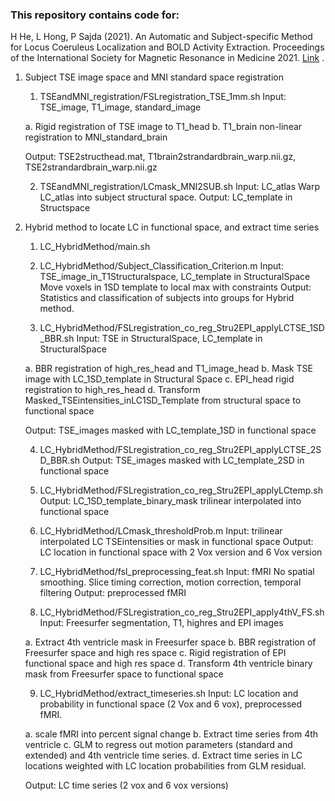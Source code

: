 ### This repository contains code for:

H He, L Hong, P Sajda (2021). An Automatic and Subject-specific Method for Locus Coeruleus Localization and BOLD Activity Extraction. Proceedings of the International Society for Magnetic Resonance in Medicine 2021. [Link](https://www.ismrm.org/21/program-files/TeaserSlides/TeasersPresentations/2711-Teaser.html)
.

1. Subject TSE image space and MNI standard space registration
    1) TSEandMNI_registration/FSLregistration_TSE_1mm.sh
    Input: TSE_image, T1_image, standard_image

    a. Rigid registration of TSE image to T1_head
    b. T1_brain non-linear registration to MNI_standard_brain

    Output: TSE2structhead.mat, T1brain2strandardbrain_warp.nii.gz, TSE2strandardbrain_warp.nii.gz

    2) TSEandMNI_registration/LCmask_MNI2SUB.sh
    Input: LC_atlas
    Warp LC_atlas into subject structural space.
    Output: LC_template in Structspace

2. Hybrid method to locate LC in functional space, and extract time series
    1) LC_HybridMethod/main.sh

    2) LC_HybridMethod/Subject_Classification_Criterion.m
    Input: TSE_image_in_T1Structuralspace, LC_template in StructuralSpace
    Move voxels in 1SD template to local max with constraints
    Output: Statistics and classification of subjects into groups for Hybrid method.

    3) LC_HybridMethod/FSLregistration_co_reg_Stru2EPI_applyLCTSE_1SD_BBR.sh
    Input: TSE in StructuralSpace, LC_template in StructuralSpace

    a. BBR registration of high_res_head and T1_image_head
    b. Mask TSE image with LC_1SD_template in Structural Space
    c. EPI_head rigid registration to high_res_head
    d. Transform Masked_TSEintensities_inLC1SD_Template from structural space to functional space

    Output: TSE_images masked with LC_template_1SD in functional space

    4) LC_HybridMethod/FSLregistration_co_reg_Stru2EPI_applyLCTSE_2SD_BBR.sh
    Output: TSE_images masked with LC_template_2SD in functional space

    5) LC_HybridMethod/FSLregistration_co_reg_Stru2EPI_applyLCtemp.sh
    Output: LC_1SD_template_binary_mask trilinear interpolated into functional space

    6) LC_HybridMethod/LCmask_thresholdProb.m
    Input: trilinear interpolated LC TSEintensities or mask in functional space
    Output: LC location in functional space with 2 Vox version and 6 Vox version

    7) LC_HybridMethod/fsl_preprocessing_feat.sh
    Input: fMRI
    No spatial smoothing. Slice timing correction, motion correction, temporal filtering
    Output: preprocessed fMRI 

    8) LC_HybridMethod/FSLregistration_co_reg_Stru2EPI_apply4thV_FS.sh
    Input: Freesurfer segmentation, T1, highres and EPI images

    a. Extract 4th ventricle mask in Freesurfer space
    b. BBR registration of Freesurfer space and high res space
    c. Rigid registration of EPI functional space and high res space
    d. Transform 4th ventricle binary mask from Freesurfer space to functional space

    9) LC_HybridMethod/extract_timeseries.sh
    Input: LC location and probability in functional space (2 Vox and 6 vox), preprocessed fMRI.

    a. scale fMRI into percent signal change
    b. Extract time series from 4th ventricle
    c. GLM to regress out motion parameters (standard and extended) and 4th ventricle time series.
    d. Extract time series in LC locations weighted with LC location probabilities from GLM residual.

    Output: LC time series (2 vox and 6 vox versions)
